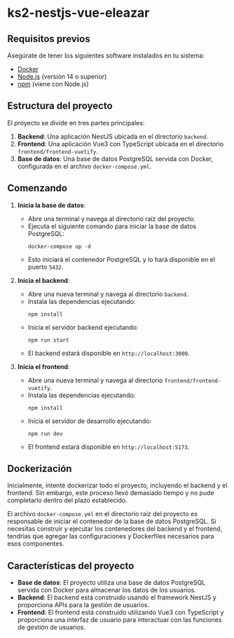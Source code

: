 # ks2-nestjs-vue-eleazar

## Requisitos previos

Asegúrate de tener los siguientes software instalados en tu sistema:

- [Docker](https://www.docker.com/get-started)
- [Node.js](https://nodejs.org/) (versión 14 o superior)
- [npm](https://www.npmjs.com/) (viene con Node.js)

## Estructura del proyecto

El proyecto se divide en tres partes principales:

1. **Backend**: Una aplicación NestJS ubicada en el directorio `backend`.
2. **Frontend**: Una aplicación Vue3 con TypeScript ubicada en el directorio `frontend/frontend-vuetify`.
3. **Base de datos**: Una base de datos PostgreSQL servida con Docker, configurada en el archivo `docker-compose.yml`.

## Comenzando

1. **Inicia la base de datos**:
   - Abre una terminal y navega al directorio raíz del proyecto.
   - Ejecuta el siguiente comando para iniciar la base de datos PostgreSQL:
     ```
     docker-compose up -d
     ```
   - Esto iniciará el contenedor PostgreSQL y lo hará disponible en el puerto `5432`.

2. **Inicia el backend**:
   - Abre una nueva terminal y navega al directorio `backend`.
   - Instala las dependencias ejecutando:
     ```
     npm install
     ```
   - Inicia el servidor backend ejecutando:
     ```
     npm run start
     ```
   - El backend estará disponible en `http://localhost:3000`.

3. **Inicia el frontend**:
   - Abre una nueva terminal y navega al directorio `frontend/frontend-vuetify`.
   - Instala las dependencias ejecutando:
     ```
     npm install
     ```
   - Inicia el servidor de desarrollo ejecutando:
     ```
     npm run dev
     ```
   - El frontend estará disponible en `http://localhost:5173`.

## Dockerización

Inicialmente, intenté dockerizar todo el proyecto, incluyendo el backend y el frontend. Sin embargo, este proceso llevó demasiado tiempo y no pude completarlo dentro del plazo establecido.

El archivo `docker-compose.yml` en el directorio raíz del proyecto es responsable de iniciar el contenedor de la base de datos PostgreSQL. Si necesitas construir y ejecutar los contenedores del backend y el frontend, tendrías que agregar las configuraciones y Dockerfiles necesarios para esos componentes.

## Características del proyecto

- **Base de datos**: El proyecto utiliza una base de datos PostgreSQL servida con Docker para almacenar los datos de los usuarios.
- **Backend**: El backend está construido usando el framework NestJS y proporciona APIs para la gestión de usuarios.
- **Frontend**: El frontend está construido utilizando Vue3 con TypeScript y proporciona una interfaz de usuario para interactuar con las funciones de gestión de usuarios.

